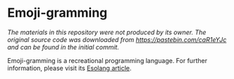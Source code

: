 # Emoji-gramming

*The materials in this repository were not produced by its owner. The original source code was downloaded from https://pastebin.com/caR1eYJc and can be found in the initial commit.*

Emoji-gramming is a recreational programming language. For further information, please visit its [Esolang article].

[Esolang article]: https://esolangs.org/wiki/Emoji-gramming "Emoji-gramming - Esolang"
